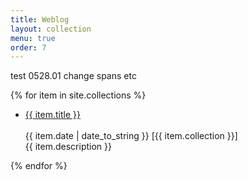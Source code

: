 ```yaml
---
title: Weblog
layout: collection
menu: true
order: 7
---
```

<!-- unintended behaviors ? --> 
test 0528.01 change spans etc 

 {% for item in site.collections %}
  <p><span>
        <ul>
          <!-- do a proper li class later-->
          <li> 
          <span><a href="{{ item.url | relative_url }}" class="h2 flip-title">  
           {{ item.title }}</a><br /><br /> </span>
          <time class="heading faded fine minicap">
          {{ item.date | date_to_string }}</time>  
          <span class="heading faded fine minicap">[{{ item.collection }}]<br /></span>
          <span class="faded fine">{{ item.description }}</span>
          </li> 
        </ul>
 </span></p>
    {% endfor %}

